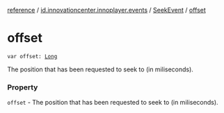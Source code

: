 [reference](../../index.md) / [id.innovationcenter.innoplayer.events](../index.md) / [SeekEvent](index.md) / [offset](./offset.md)

# offset

`var offset: `[`Long`](https://kotlinlang.org/api/latest/jvm/stdlib/kotlin/-long/index.html)

The position that has been requested to seek to (in miliseconds).

### Property

`offset` - The position that has been requested to seek to (in miliseconds).